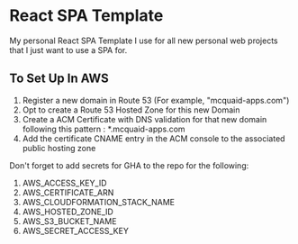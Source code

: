 # React SPA Template

My personal React SPA Template I use for all new personal web projects that I just want to use a SPA for.

## To Set Up In AWS

1. Register a new domain in Route 53 (For example, "mcquaid-apps.com")
2. Opt to create a Route 53 Hosted Zone for this new Domain
3. Create a ACM Certificate with DNS validation for that new domain following this pattern : \*.mcquaid-apps.com
4. Add the certificate CNAME entry in the ACM console to the associated public hosting zone

Don't forget to add secrets for GHA to the repo for the following:

1. AWS_ACCESS_KEY_ID
2. AWS_CERTIFICATE_ARN
3. AWS_CLOUDFORMATION_STACK_NAME
4. AWS_HOSTED_ZONE_ID
5. AWS_S3_BUCKET_NAME
6. AWS_SECRET_ACCESS_KEY

